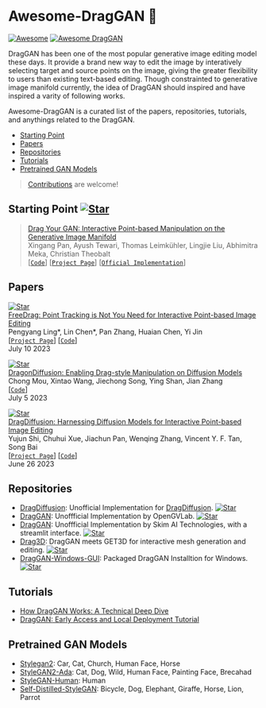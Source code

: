 # Awesome-DragGAN 🐉 

[![Awesome](https://cdn.rawgit.com/sindresorhus/awesome/d7305f38d29fed78fa85652e3a63e154dd8e8829/media/badge.svg)](https://github.com/sindresorhus/awesome)
[![Awesome DragGAN](https://img.shields.io/badge/Awesome-DragGAN-blue)](https://github.com/topics/awesome)


DragGAN has been one of the most popular generative image editing model these days. It provide a brand new way to edit the image by interatively selecting target and source points on the image, giving the greater flexibility to users than existing text-based editing. Though constrainted to generative image manifold currently, the idea of DragGAN should inspired and have inspired a varity of following works. 

Awesome-DragGAN is a curated list of the papers, repositories, tutorials, and anythings related to the DragGAN. 

- [Starting Point](#starting-point)
- [Papers](#papers)
- [Repositories](#repositories)
- [Tutorials](#tutorials)
- [Pretrained GAN Models](#pretrained-gan-models)

> [Contributions](https://github.com//OpenGVLab/Awesome-DragGAN/pulls) are welcome!

## Starting Point [![Star](https://img.shields.io/github/stars/XingangPan/DragGAN.svg?style=social&label=Star)](https://github.com/XingangPan/DragGAN)

> [Drag Your GAN: Interactive Point-based Manipulation on the Generative Image Manifold](https://arxiv.org/abs/2305.10973)
> </br>
> Xingang Pan, Ayush Tewari, Thomas Leimkühler, Lingjie Liu, Abhimitra Meka, Christian Theobalt
> </br>
> [[`Code`](https://github.com/XingangPan/DragGAN)]  [[`Project Page`](https://vcai.mpi-inf.mpg.de/projects/DragGAN/)]  [[`Official Implementation`](https://github.com/XingangPan/DragGAN)]


## Papers

[![Star](https://img.shields.io/github/stars/LPengYang/FreeDrag.svg?style=social&label=Star)](https://github.com/LPengYang/FreeDrag)
</br>
[FreeDrag: Point Tracking is Not You Need for Interactive Point-based Image Editing](https://arxiv.org/abs/2307.04684)
</br>
Pengyang Ling*, Lin Chen*, Pan Zhang, Huaian Chen, Yi Jin
</br>
[[`Project Page`](https://lin-chen.site/projects/freedrag)] [[`Code`](https://github.com/LPengYang/FreeDrag)]
</br>
July 10 2023

[![Star](https://img.shields.io/github/stars/MC-E/DragonDiffusion.svg?style=social&label=Star)](https://github.com/MC-E/DragonDiffusion)
</br>
[DragonDiffusion: Enabling Drag-style Manipulation on Diffusion Models](https://arxiv.org/abs/2307.02421)
</br>
Chong Mou, Xintao Wang, Jiechong Song, Ying Shan, Jian Zhang
</br>
[[`Code`](https://github.com/MC-E/DragonDiffusion)]
</br>
July 5 2023

[![Star](https://img.shields.io/github/stars/Yujun-Shi/DragDiffusion.svg?style=social&label=Star)](https://github.com/Yujun-Shi/DragDiffusion)
</br>
[DragDiffusion: Harnessing Diffusion Models for Interactive Point-based Image Editing](https://arxiv.org/abs//2306.14435)
</br>
Yujun Shi, Chuhui Xue, Jiachun Pan, Wenqing Zhang, Vincent Y. F. Tan, Song Bai 
</br>
[[`Project Page`](https://yujun-shi.github.io/projects/dragdiffusion.html)] [[`Code`](https://github.com/Yujun-Shi/DragDiffusion)]
</br>
June 26 2023 


## Repositories

- [DragDiffusion](https://github.com/Advocate99/DragDiffusion): Unofficial Implementation for [DragDiffusion](https://arxiv.org/abs//2306.14435). [![Star](https://img.shields.io/github/stars/Advocate99/DragDiffusion.svg?style=social&label=Star)](https://github.com/Advocate99/DragDiffusion)
-  [DragGAN](https://github.com/OpenGVLab/DragGAN): Unoffficial Implementation by OpenGVLab. [![Star](https://img.shields.io/github/stars/OpenGVLab/DragGAN.svg?style=social&label=Star)](https://github.com/OpenGVLab/DragGAN)
-  [DragGAN](https://github.com/skimai/DragGAN): Unoffficial Implementation by Skim AI Technologies, with a streamlit interface. [![Star](https://img.shields.io/github/stars/skimai/DragGAN.svg?style=social&label=Star)](https://github.com/skimai/DragGAN)
-  [Drag3D](https://github.com/ashawkey/Drag3D): DragGAN meets GET3D for interactive mesh generation and editing. [![Star](https://img.shields.io/github/stars/ashawkey/Drag3D.svg?style=social&label=Star)](https://github.com/ashawkey/Drag3D)
- [DragGAN-Windows-GUI](https://github.com/zhaoyun0071/DragGAN-Windows-GUI): Packaged DragGAN Installtion for Windows.  [![Star](https://img.shields.io/github/stars/zhaoyun0071/DragGAN-Windows-GUI.svg?style=social&label=Star)](https://github.com/zhaoyun0071/DragGAN-Windows-GUI)


## Tutorials

- [How DragGAN Works: A Technical Deep Dive](https://chenliu-1996.github.io/blogs/ExplainDragGAN/main.pdf)
- [DragGAN: Early Access and Local Deployment Tutorial](https://zeqiang-lai.github.io/blog/posts/ai/drag_gan/)

## Pretrained GAN Models

- [Stylegan2](https://github.com/NVlabs/stylegan2): Car, Cat, Church, Human Face, Horse
- [StyleGAN2-Ada](https://github.com/NVlabs/stylegan2-ada-pytorch): Cat, Dog, Wild, Human Face, Painting Face, Brecahad
- [StyleGAN-Human](https://github.com/stylegan-human/StyleGAN-Human): Human
- [Self-Distilled-StyleGAN](https://github.com/self-distilled-stylegan/self-distilled-internet-photos): Bicycle, Dog, Elephant, Giraffe, Horse, Lion, Parrot
